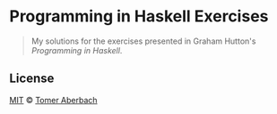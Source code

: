 # Programming in Haskell Exercises

> My solutions for the exercises presented in Graham Hutton's *Programming in Haskell*.

## License

[MIT](https://github.com/TomerAberbach/programming-in-haskell-exercises/blob/main/license) © [Tomer Aberbach](https://github.com/TomerAberbach)

